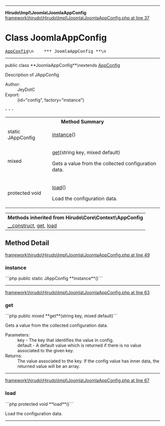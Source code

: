 - - -

**Hirudo\Impl\Joomla\JoomlaAppConfig**
<a href="https://github.com/JeyDotC/Hirudo-docs/blob/master/source/framework/hirudo/Hirudo/Impl/Joomla/JoomlaAppConfig.php.md#line37" class="location">framework\hirudo\Hirudo\Impl\Joomla\JoomlaAppConfig.php at line 37</a>

# Class JoomlaAppConfig #

<pre class="tree"><a href="https://github.com/JeyDotC/Hirudo-docs/blob/master/hirudo/core/context/appconfig.html">AppConfig</a>\n    *** JoomlaAppConfig **\n</pre>

- - -

<p class="signature">public  class **JoomlaAppConfig**\nextends <a href="https://github.com/JeyDotC/Hirudo-docs/blob/master/hirudo/core/context/appconfig.html">AppConfig</a>

</p>

<div class="comment" id="overview_description"><p>Description of JAppConfig</p></div>

<dl>
<dt>Author:</dt>
<dd>JeyDotC</dd>
<dt>Export:</dt>
<dd>(id="config", factory="instance")</dd>
</dl>
- - -

<table id="summary_method">
<tr><th colspan="2">Method Summary</th></tr>
<tr>
<td class="type">static  JAppConfig</td>
<td class="description"><p class="name"><a href="#instance()">instance</a>()</p><p class="description"></p></td>
</tr>
<tr>
<td class="type"> mixed</td>
<td class="description"><p class="name"><a href="#get()">get</a>(string key, mixed default)</p><p class="description">Gets a value from the collected configuration data.</p></td>
</tr>
<tr>
<td class="type">protected  void</td>
<td class="description"><p class="name"><a href="#load()">load</a>()</p><p class="description">Load the configuration data.</p></td>
</tr>
</table>

<table class="inherit">
<tr><th colspan="2">Methods inherited from Hirudo\Core\Context\AppConfig</th></tr>
<tr><td><a href="https://github.com/JeyDotC/Hirudo-docs/blob/master/hirudo/core/context/appconfig.html#__construct()">__construct</a>, <a href="https://github.com/JeyDotC/Hirudo-docs/blob/master/hirudo/core/context/appconfig.html#get()">get</a>, <a href="https://github.com/JeyDotC/Hirudo-docs/blob/master/hirudo/core/context/appconfig.html#load()">load</a></td></tr></table>

<h2 id="detail_method">Method Detail</h2>
<a href="https://github.com/JeyDotC/Hirudo-docs/blob/master/source/framework/hirudo/Hirudo/Impl/Joomla/JoomlaAppConfig.php.md#line49" class="location">framework\hirudo\Hirudo\Impl\Joomla\JoomlaAppConfig.php at line 49</a>

<h3 id="instance()">instance</h3>
```php
public static  JAppConfig **instance**()```
<div class="details">
<p></p></div>

- - -

<a href="https://github.com/JeyDotC/Hirudo-docs/blob/master/source/framework/hirudo/Hirudo/Impl/Joomla/JoomlaAppConfig.php.md#line63" class="location">framework\hirudo\Hirudo\Impl\Joomla\JoomlaAppConfig.php at line 63</a>

<h3 id="get()">get</h3>
```php
public  mixed **get**(string key, mixed default)```
<div class="details">
<p>Gets a value from the collected configuration data.</p><dl>
<dt>Parameters:</dt>
<dd>key - The key that identifies the value in config.</dd>
<dd>default - A default value which is returned if there is no value associated to the given key.</dd>
<dt>Returns:</dt>
<dd>The value associated to the key. If the config value has inner data, the returned value will be an array.</dd>
</dl>
</div>

- - -

<a href="https://github.com/JeyDotC/Hirudo-docs/blob/master/source/framework/hirudo/Hirudo/Impl/Joomla/JoomlaAppConfig.php.md#line67" class="location">framework\hirudo\Hirudo\Impl\Joomla\JoomlaAppConfig.php at line 67</a>

<h3 id="load()">load</h3>
```php
protected  void **load**()```
<div class="details">
<p>Load the configuration data.</p></div>

- - -


